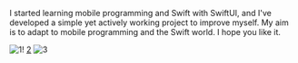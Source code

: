 I started learning mobile programming and Swift with SwiftUI, and I've developed a simple yet actively working project to improve myself. My aim is to adapt to mobile programming and the Swift world. I hope you like it.


![1](https://github.com/nurabdullah/FoodWorkApp/assets/48687868/03d20da7-461e-4629-a75b-2db7650d9bf8)!
[2](https://github.com/nurabdullah/FoodWorkApp/assets/48687868/89bed48e-3fe5-408b-be86-99a25c3af160)
![3](https://github.com/nurabdullah/FoodWorkApp/assets/48687868/70f10623-7e56-4553-83aa-d42d91fc5dab)
